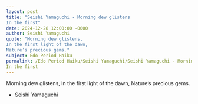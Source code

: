 ```yaml
---
layout: post
title: "Seishi Yamaguchi - Morning dew glistens
In the first"
date: 2024-12-28 12:00:00 -0000
author: Seishi Yamaguchi
quote: "Morning dew glistens,
In the first light of the dawn,
Nature’s precious gems."
subject: Edo Period Haiku
permalink: /Edo Period Haiku/Seishi Yamaguchi/Seishi Yamaguchi - Morning dew glistens
In the first
---
```


Morning dew glistens,
In the first light of the dawn,
Nature’s precious gems.

- Seishi Yamaguchi
